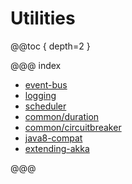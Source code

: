 # Utilities

@@toc { depth=2 }

@@@ index

* [event-bus](event-bus.md)
* [logging](logging.md)
* [scheduler](scheduler.md)
* [common/duration](common/duration.md)
* [common/circuitbreaker](common/circuitbreaker.md)
* [java8-compat](java8-compat.md)
* [extending-akka](extending-akka.md)

@@@